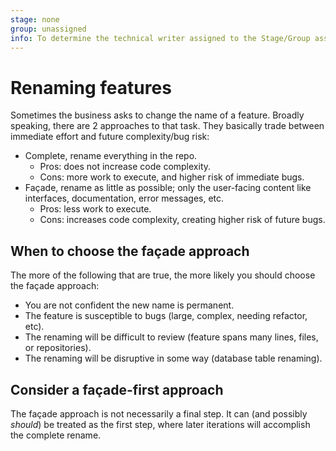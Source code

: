 ```yaml
---
stage: none
group: unassigned
info: To determine the technical writer assigned to the Stage/Group associated with this page, see https://about.gitlab.com/handbook/engineering/ux/technical-writing/#designated-technical-writers
---
```


# Renaming features

Sometimes the business asks to change the name of a feature. Broadly speaking, there are 2 approaches to that task. They basically trade between immediate effort and future complexity/bug risk:

- Complete, rename everything in the repo.
  - Pros: does not increase code complexity.
  - Cons: more work to execute, and higher risk of immediate bugs.
- Façade, rename as little as possible; only the user-facing content like interfaces,
  documentation, error messages, etc.
  - Pros: less work to execute.
  - Cons: increases code complexity, creating higher risk of future bugs.

## When to choose the façade approach

The more of the following that are true, the more likely you should choose the façade approach:

- You are not confident the new name is permanent.
- The feature is susceptible to bugs (large, complex, needing refactor, etc).
- The renaming will be difficult to review (feature spans many lines, files, or repositories).
- The renaming will be disruptive in some way (database table renaming).

## Consider a façade-first approach

The façade approach is not necessarily a final step. It can (and possibly *should*) be treated as the first step, where later iterations will accomplish the complete rename.
